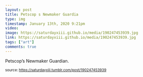 ```yaml
---
layout: post
title: Petscop s Newmaker Guardia
type: img
timestamp: January 13th, 2020 9:21pm
video: 
image: https://saturdayxiii.github.io/media/190247453939.jpg
link: https://saturdayxiii.github.io/media/190247453939.jpg
tags: ["art"]
comments: true
---
```


Petscop’s Newmaker Guardian.<br/>
 
  
<small>source: https://saturdayxiii.tumblr.com/post/190247453939</small>